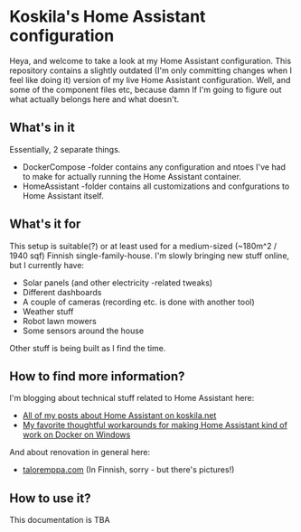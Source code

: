 # Koskila's Home Assistant configuration

Heya, and welcome to take a look at my Home Assistant configuration. This repository contains a slightly outdated (I'm only committing changes when I feel like doing it) version of my live Home Assistant configuration. Well, and some of the component files etc, because damn If I'm going to figure out what actually belongs here and what doesn't.


## What's in it

Essentially, 2 separate things.
- DockerCompose -folder contains any configuration and ntoes I've had to make for actually running the Home Assistant container.
- HomeAssistant -folder contains all customizations and confgurations to Home Assistant itself.

## What's it for

This setup is suitable(?) or at least used for a medium-sized (~180m^2 / 1940 sqf) Finnish single-family-house. I'm slowly bringing new stuff online, but I currently have:
- Solar panels (and other electricity -related tweaks)
- Different dashboards
- A couple of cameras (recording etc. is done with another tool)
- Weather stuff
- Robot lawn mowers
- Some sensors around the house

Other stuff is being built as I find the time.

## How to find more information?

I'm blogging about technical stuff related to Home Assistant here:
- [All of my posts about Home Assistant on koskila.net](https://www.koskila.net/tag/homeassistant)
- [My favorite thoughtful workarounds for making Home Assistant kind of work on Docker on Windows](https://www.koskila.net/home-assistant-quick-and-dirty-fixes)

And about renovation in general here:
- [taloremppa.com](https://www.taloremppa.com) (In Finnish, sorry - but there's pictures!)

## How to use it?

This documentation is TBA

